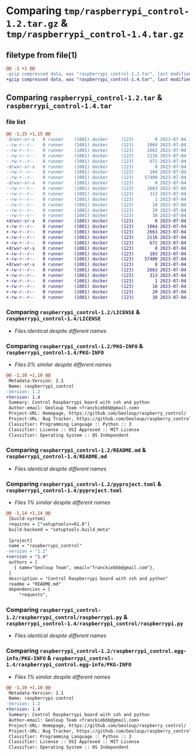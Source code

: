 # Comparing `tmp/raspberrypi_control-1.2.tar.gz` & `tmp/raspberrypi_control-1.4.tar.gz`

## filetype from file(1)

```diff
@@ -1 +1 @@
-gzip compressed data, was "raspberrypi_control-1.2.tar", last modified: Tue Jul  4 18:32:11 2023, max compression
+gzip compressed data, was "raspberrypi_control-1.4.tar", last modified: Tue Jul  4 19:03:06 2023, max compression
```

## Comparing `raspberrypi_control-1.2.tar` & `raspberrypi_control-1.4.tar`

### file list

```diff
@@ -1,15 +1,15 @@
-drwxr-xr-x   0 runner    (1001) docker     (123)        0 2023-07-04 18:32:11.488830 raspberrypi_control-1.2/
--rw-r--r--   0 runner    (1001) docker     (123)     1064 2023-07-04 18:31:59.000000 raspberrypi_control-1.2/LICENSE
--rw-r--r--   0 runner    (1001) docker     (123)     2663 2023-07-04 18:32:11.488830 raspberrypi_control-1.2/PKG-INFO
--rw-r--r--   0 runner    (1001) docker     (123)     2116 2023-07-04 18:31:59.000000 raspberrypi_control-1.2/README.md
--rw-r--r--   0 runner    (1001) docker     (123)      671 2023-07-04 18:31:59.000000 raspberrypi_control-1.2/pyproject.toml
-drwxr-xr-x   0 runner    (1001) docker     (123)        0 2023-07-04 18:32:11.488830 raspberrypi_control-1.2/raspberrypi_control/
--rw-r--r--   0 runner    (1001) docker     (123)      104 2023-07-04 18:31:59.000000 raspberrypi_control-1.2/raspberrypi_control/__init__.py
--rw-r--r--   0 runner    (1001) docker     (123)    57409 2023-07-04 18:31:59.000000 raspberrypi_control-1.2/raspberrypi_control/raspberrypi.py
-drwxr-xr-x   0 runner    (1001) docker     (123)        0 2023-07-04 18:32:11.488830 raspberrypi_control-1.2/raspberrypi_control.egg-info/
--rw-r--r--   0 runner    (1001) docker     (123)     2663 2023-07-04 18:32:11.000000 raspberrypi_control-1.2/raspberrypi_control.egg-info/PKG-INFO
--rw-r--r--   0 runner    (1001) docker     (123)      313 2023-07-04 18:32:11.000000 raspberrypi_control-1.2/raspberrypi_control.egg-info/SOURCES.txt
--rw-r--r--   0 runner    (1001) docker     (123)        1 2023-07-04 18:32:11.000000 raspberrypi_control-1.2/raspberrypi_control.egg-info/dependency_links.txt
--rw-r--r--   0 runner    (1001) docker     (123)       18 2023-07-04 18:32:11.000000 raspberrypi_control-1.2/raspberrypi_control.egg-info/requires.txt
--rw-r--r--   0 runner    (1001) docker     (123)       20 2023-07-04 18:32:11.000000 raspberrypi_control-1.2/raspberrypi_control.egg-info/top_level.txt
--rw-r--r--   0 runner    (1001) docker     (123)       38 2023-07-04 18:32:11.488830 raspberrypi_control-1.2/setup.cfg
+drwxr-xr-x   0 runner    (1001) docker     (123)        0 2023-07-04 19:03:06.157053 raspberrypi_control-1.4/
+-rw-r--r--   0 runner    (1001) docker     (123)     1064 2023-07-04 19:02:56.000000 raspberrypi_control-1.4/LICENSE
+-rw-r--r--   0 runner    (1001) docker     (123)     2663 2023-07-04 19:03:06.157053 raspberrypi_control-1.4/PKG-INFO
+-rw-r--r--   0 runner    (1001) docker     (123)     2116 2023-07-04 19:02:56.000000 raspberrypi_control-1.4/README.md
+-rw-r--r--   0 runner    (1001) docker     (123)      671 2023-07-04 19:02:56.000000 raspberrypi_control-1.4/pyproject.toml
+drwxr-xr-x   0 runner    (1001) docker     (123)        0 2023-07-04 19:03:06.157053 raspberrypi_control-1.4/raspberrypi_control/
+-rw-r--r--   0 runner    (1001) docker     (123)      103 2023-07-04 19:02:56.000000 raspberrypi_control-1.4/raspberrypi_control/__init__.py
+-rw-r--r--   0 runner    (1001) docker     (123)    57409 2023-07-04 19:02:56.000000 raspberrypi_control-1.4/raspberrypi_control/raspberrypi.py
+drwxr-xr-x   0 runner    (1001) docker     (123)        0 2023-07-04 19:03:06.157053 raspberrypi_control-1.4/raspberrypi_control.egg-info/
+-rw-r--r--   0 runner    (1001) docker     (123)     2663 2023-07-04 19:03:06.000000 raspberrypi_control-1.4/raspberrypi_control.egg-info/PKG-INFO
+-rw-r--r--   0 runner    (1001) docker     (123)      313 2023-07-04 19:03:06.000000 raspberrypi_control-1.4/raspberrypi_control.egg-info/SOURCES.txt
+-rw-r--r--   0 runner    (1001) docker     (123)        1 2023-07-04 19:03:06.000000 raspberrypi_control-1.4/raspberrypi_control.egg-info/dependency_links.txt
+-rw-r--r--   0 runner    (1001) docker     (123)       18 2023-07-04 19:03:06.000000 raspberrypi_control-1.4/raspberrypi_control.egg-info/requires.txt
+-rw-r--r--   0 runner    (1001) docker     (123)       20 2023-07-04 19:03:06.000000 raspberrypi_control-1.4/raspberrypi_control.egg-info/top_level.txt
+-rw-r--r--   0 runner    (1001) docker     (123)       38 2023-07-04 19:03:06.157053 raspberrypi_control-1.4/setup.cfg
```

### Comparing `raspberrypi_control-1.2/LICENSE` & `raspberrypi_control-1.4/LICENSE`

 * *Files identical despite different names*

### Comparing `raspberrypi_control-1.2/PKG-INFO` & `raspberrypi_control-1.4/PKG-INFO`

 * *Files 0% similar despite different names*

```diff
@@ -1,10 +1,10 @@
 Metadata-Version: 2.1
 Name: raspberrypi_control
-Version: 1.2
+Version: 1.4
 Summary: Control Raspberrypi board with ssh and python
 Author-email: Geoloup Team <franckiebbb@gmail.com>
 Project-URL: Homepage, https://github.com/Geoloup/raspberry_control/
 Project-URL: Bug Tracker, https://github.com/Geoloup/raspberry_control/issues
 Classifier: Programming Language :: Python :: 3
 Classifier: License :: OSI Approved :: MIT License
 Classifier: Operating System :: OS Independent
```

### Comparing `raspberrypi_control-1.2/README.md` & `raspberrypi_control-1.4/README.md`

 * *Files identical despite different names*

### Comparing `raspberrypi_control-1.2/pyproject.toml` & `raspberrypi_control-1.4/pyproject.toml`

 * *Files 1% similar despite different names*

```diff
@@ -1,14 +1,14 @@
 [build-system]
 requires = ["setuptools>=61.0"]
 build-backend = "setuptools.build_meta"
 
 [project]
 name = "raspberrypi_control"
-version = "1.2"
+version = "1.4"
 authors = [
   { name="Geoloup Team", email="franckiebbb@gmail.com"},
 ]
 description = "Control Raspberrypi board with ssh and python"
 readme = "README.md"
 dependencies = [
     "requests",
```

### Comparing `raspberrypi_control-1.2/raspberrypi_control/raspberrypi.py` & `raspberrypi_control-1.4/raspberrypi_control/raspberrypi.py`

 * *Files identical despite different names*

### Comparing `raspberrypi_control-1.2/raspberrypi_control.egg-info/PKG-INFO` & `raspberrypi_control-1.4/raspberrypi_control.egg-info/PKG-INFO`

 * *Files 1% similar despite different names*

```diff
@@ -1,10 +1,10 @@
 Metadata-Version: 2.1
 Name: raspberrypi-control
-Version: 1.2
+Version: 1.4
 Summary: Control Raspberrypi board with ssh and python
 Author-email: Geoloup Team <franckiebbb@gmail.com>
 Project-URL: Homepage, https://github.com/Geoloup/raspberry_control/
 Project-URL: Bug Tracker, https://github.com/Geoloup/raspberry_control/issues
 Classifier: Programming Language :: Python :: 3
 Classifier: License :: OSI Approved :: MIT License
 Classifier: Operating System :: OS Independent
```

